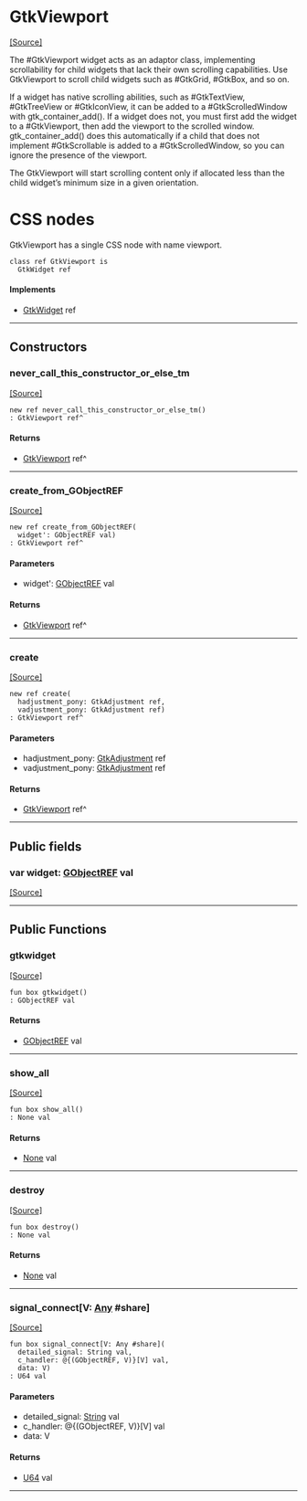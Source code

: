# GtkViewport
<span class="source-link">[[Source]](src/gtk3/GtkViewport.md#L6)</span>

The #GtkViewport widget acts as an adaptor class, implementing
scrollability for child widgets that lack their own scrolling
capabilities. Use GtkViewport to scroll child widgets such as
#GtkGrid, #GtkBox, and so on.

If a widget has native scrolling abilities, such as #GtkTextView,
#GtkTreeView or #GtkIconView, it can be added to a #GtkScrolledWindow
with gtk_container_add(). If a widget does not, you must first add the
widget to a #GtkViewport, then add the viewport to the scrolled window.
gtk_container_add() does this automatically if a child that does not
implement #GtkScrollable is added to a #GtkScrolledWindow, so you can
ignore the presence of the viewport.

The GtkViewport will start scrolling content only if allocated less
than the child widget’s minimum size in a given orientation.

# CSS nodes

GtkViewport has a single CSS node with name viewport.


```pony
class ref GtkViewport is
  GtkWidget ref
```

#### Implements

* [GtkWidget](gtk3-GtkWidget.md) ref

---

## Constructors

### never_call_this_constructor_or_else_tm
<span class="source-link">[[Source]](src/gtk3/GtkViewport.md#L31)</span>


```pony
new ref never_call_this_constructor_or_else_tm()
: GtkViewport ref^
```

#### Returns

* [GtkViewport](gtk3-GtkViewport.md) ref^

---

### create_from_GObjectREF
<span class="source-link">[[Source]](src/gtk3/GtkViewport.md#L34)</span>


```pony
new ref create_from_GObjectREF(
  widget': GObjectREF val)
: GtkViewport ref^
```
#### Parameters

*   widget': [GObjectREF](gtk3-..-gobject-GObjectREF.md) val

#### Returns

* [GtkViewport](gtk3-GtkViewport.md) ref^

---

### create
<span class="source-link">[[Source]](src/gtk3/GtkViewport.md#L38)</span>


```pony
new ref create(
  hadjustment_pony: GtkAdjustment ref,
  vadjustment_pony: GtkAdjustment ref)
: GtkViewport ref^
```
#### Parameters

*   hadjustment_pony: [GtkAdjustment](gtk3-GtkAdjustment.md) ref
*   vadjustment_pony: [GtkAdjustment](gtk3-GtkAdjustment.md) ref

#### Returns

* [GtkViewport](gtk3-GtkViewport.md) ref^

---

## Public fields

### var widget: [GObjectREF](gtk3-..-gobject-GObjectREF.md) val
<span class="source-link">[[Source]](src/gtk3/GtkViewport.md#L28)</span>



---

## Public Functions

### gtkwidget
<span class="source-link">[[Source]](src/gtk3/GtkViewport.md#L30)</span>


```pony
fun box gtkwidget()
: GObjectREF val
```

#### Returns

* [GObjectREF](gtk3-..-gobject-GObjectREF.md) val

---

### show_all
<span class="source-link">[[Source]](src/gtk3/GtkWidget.md#L4)</span>


```pony
fun box show_all()
: None val
```

#### Returns

* [None](builtin-None.md) val

---

### destroy
<span class="source-link">[[Source]](src/gtk3/GtkWidget.md#L7)</span>


```pony
fun box destroy()
: None val
```

#### Returns

* [None](builtin-None.md) val

---

### signal_connect\[V: [Any](builtin-Any.md) #share\]
<span class="source-link">[[Source]](src/gtk3/GtkWidget.md#L10)</span>


```pony
fun box signal_connect[V: Any #share](
  detailed_signal: String val,
  c_handler: @{(GObjectREF, V)}[V] val,
  data: V)
: U64 val
```
#### Parameters

*   detailed_signal: [String](builtin-String.md) val
*   c_handler: @{(GObjectREF, V)}[V] val
*   data: V

#### Returns

* [U64](builtin-U64.md) val

---

